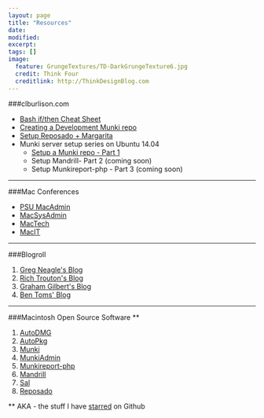 ```yaml
---
layout: page
title: "Resources"
date: 
modified:
excerpt:
tags: []
image:
  feature: GrungeTextures/TD-DarkGrungeTexture6.jpg
  credit: Think Four
  creditlink: http://ThinkDesignBlog.com
---
```


###clburlison.com
* [Bash if/then Cheat Sheet](/blog/2014/07/28/bash-if-then-cheat-sheet/) 
* [Creating a Development Munki repo](/blog/2014/05/17/creating-a-development-munki-repo/)
* [Setup Reposado + Margarita](/blog/2014/10/02/reposado-guide/)
* Munki server setup series on Ubuntu 14.04
  * [Setup a Munki repo - Part 1](/blog/2014/10/06/munkirepo-guide-part-1/)
  * Setup Mandrill- Part 2 (coming soon)
  * Setup Munkireport-php - Part 3 (coming soon)

---

###Mac Conferences
* [PSU MacAdmin](http://macadmins.psu.edu/conference/resources/)
* [MacSysAdmin](http://documentation.macsysadmin.se/)
* [MacTech](http://www.mactech.com/conference/)
* [MacIT](http://www.macitconf.com/full-agenda)

---

###Blogroll
1. [Greg Neagle's Blog](http://managingosx.wordpress.com/)
1. [Rich Trouton's Blog](http://derflounder.wordpress.com/)
1. [Graham Gilbert's Blog](http://grahamgilbert.com/)
1. [Ben Toms' Blog](http://macmule.com/)

---

###Macintosh Open Source Software **
1. [AutoDMG](https://github.com/MagerValp/AutoDMG)
1. [AutoPkg](https://github.com/autopkg)
1. [Munki](https://code.google.com/p/munki/)
1. [MunkiAdmin](https://github.com/hjuutilainen/munkiadmin)
1. [Munkireport-php](https://github.com/munkireport/munkireport-php) 
1. [Mandrill](https://github.com/wollardj/Mandrill)
1. [Sal](https://github.com/grahamgilbert/sal)
1. [Reposado](https://github.com/wdas/reposado)


** AKA - the stuff I have [starred](https://github.com/stars/clburlison) on Github